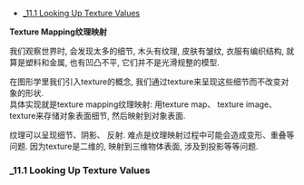 <!-- TOC -->

- [_11.1 Looking Up Texture Values](#_111-looking-up-texture-values)

<!-- /TOC -->

**Texture Mapping纹理映射**

我们观察世界时, 会发现太多的细节, 木头有纹理, 皮肤有皱纹, 衣服有编织结构, 就算是塑料和金属, 也有凹凸不平, 它们并不是光滑规整的模型.  

在图形学里我们引入texture的概念, 我们通过texture来呈现这些细节而不改变对象的形状.  
具体实现就是texture mapping纹理映射: 用texture map、 texture image、 texture来存储对象表面细节, 然后映射到对象表面.

纹理可以呈现细节、阴影、 反射. 难点是纹理映射过程中可能会造成变形、重叠等问题. 因为texture是二维的, 映射到三维物体表面, 涉及到投影等等问题.

<a id="markdown-_111-looking-up-texture-values" name="_111-looking-up-texture-values"></a>
### _11.1 Looking Up Texture Values